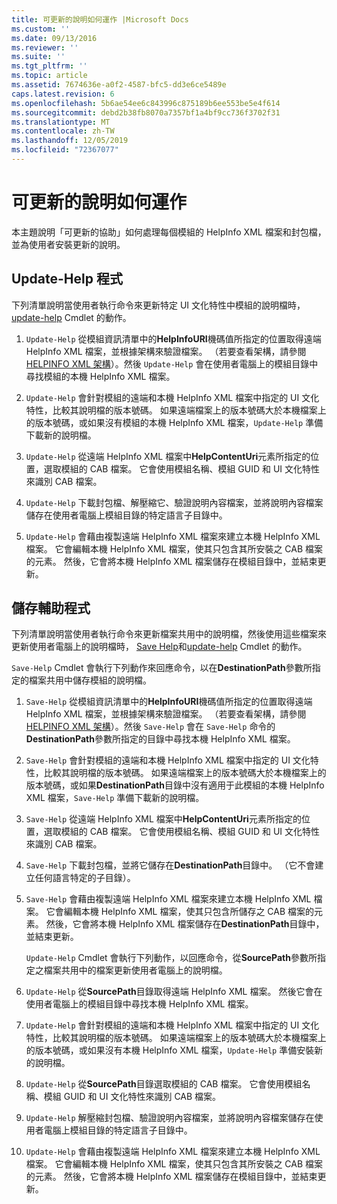 ```yaml
---
title: 可更新的說明如何運作 |Microsoft Docs
ms.custom: ''
ms.date: 09/13/2016
ms.reviewer: ''
ms.suite: ''
ms.tgt_pltfrm: ''
ms.topic: article
ms.assetid: 7674636e-a0f2-4587-bfc5-dd3e6ce5489e
caps.latest.revision: 6
ms.openlocfilehash: 5b6ae54ee6c843996c875189b6ee553be5e4f614
ms.sourcegitcommit: debd2b38fb8070a7357bf1a4bf9cc736f3702f31
ms.translationtype: MT
ms.contentlocale: zh-TW
ms.lasthandoff: 12/05/2019
ms.locfileid: "72367077"
---
```

# <a name="how-updatable-help-works"></a>可更新的說明如何運作

本主題說明「可更新的協助」如何處理每個模組的 HelpInfo XML 檔案和封包檔，並為使用者安裝更新的說明。

## <a name="the-update-help-process"></a>Update-Help 程式

下列清單說明當使用者執行命令來更新特定 UI 文化特性中模組的說明檔時， [update-help](/powershell/module/Microsoft.PowerShell.Core/Update-Help) Cmdlet 的動作。

1. `Update-Help` 從模組資訊清單中的**HelpInfoURI**機碼值所指定的位置取得遠端 HelpInfo XML 檔案，並根據架構來驗證檔案。 （若要查看架構，請參閱[HELPINFO XML 架構](./helpinfo-xml-schema.md)）。然後 `Update-Help` 會在使用者電腦上的模組目錄中尋找模組的本機 HelpInfo XML 檔案。

2. `Update-Help` 會針對模組的遠端和本機 HelpInfo XML 檔案中指定的 UI 文化特性，比較其說明檔的版本號碼。 如果遠端檔案上的版本號碼大於本機檔案上的版本號碼，或如果沒有模組的本機 HelpInfo XML 檔案，`Update-Help` 準備下載新的說明檔。

3. `Update-Help` 從遠端 HelpInfo XML 檔案中**HelpContentUri**元素所指定的位置，選取模組的 CAB 檔案。 它會使用模組名稱、模組 GUID 和 UI 文化特性來識別 CAB 檔案。

4. `Update-Help` 下載封包檔、解壓縮它、驗證說明內容檔案，並將說明內容檔案儲存在使用者電腦上模組目錄的特定語言子目錄中。

5. `Update-Help` 會藉由複製遠端 HelpInfo XML 檔案來建立本機 HelpInfo XML 檔案。 它會編輯本機 HelpInfo XML 檔案，使其只包含其所安裝之 CAB 檔案的元素。 然後，它會將本機 HelpInfo XML 檔案儲存在模組目錄中，並結束更新。

## <a name="the-save-help-process"></a>儲存輔助程式

下列清單說明當使用者執行命令來更新檔案共用中的說明檔，然後使用這些檔案來更新使用者電腦上的說明檔時， [Save Help](/powershell/module/Microsoft.PowerShell.Core/Save-Help)和[update-help](/powershell/module/Microsoft.PowerShell.Core/Update-Help) Cmdlet 的動作。

`Save-Help` Cmdlet 會執行下列動作來回應命令，以在**DestinationPath**參數所指定的檔案共用中儲存模組的說明檔。

1. `Save-Help` 從模組資訊清單中的**HelpInfoURI**機碼值所指定的位置取得遠端 HelpInfo XML 檔案，並根據架構來驗證檔案。 （若要查看架構，請參閱[HELPINFO XML 架構](./helpinfo-xml-schema.md)）。然後 `Save-Help` 會在 `Save-Help` 命令的**DestinationPath**參數所指定的目錄中尋找本機 HelpInfo XML 檔案。

2. `Save-Help` 會針對模組的遠端和本機 HelpInfo XML 檔案中指定的 UI 文化特性，比較其說明檔的版本號碼。 如果遠端檔案上的版本號碼大於本機檔案上的版本號碼，或如果**DestinationPath**目錄中沒有適用于此模組的本機 HelpInfo XML 檔案，`Save-Help` 準備下載新的說明檔。

3. `Save-Help` 從遠端 HelpInfo XML 檔案中**HelpContentUri**元素所指定的位置，選取模組的 CAB 檔案。 它會使用模組名稱、模組 GUID 和 UI 文化特性來識別 CAB 檔案。

4. `Save-Help` 下載封包檔，並將它儲存在**DestinationPath**目錄中。 （它不會建立任何語言特定的子目錄）。

5. `Save-Help` 會藉由複製遠端 HelpInfo XML 檔案來建立本機 HelpInfo XML 檔案。 它會編輯本機 HelpInfo XML 檔案，使其只包含所儲存之 CAB 檔案的元素。 然後，它會將本機 HelpInfo XML 檔案儲存在**DestinationPath**目錄中，並結束更新。

   `Update-Help` Cmdlet 會執行下列動作，以回應命令，從**SourcePath**參數所指定之檔案共用中的檔案更新使用者電腦上的說明檔。

1. `Update-Help` 從**SourcePath**目錄取得遠端 HelpInfo XML 檔案。 然後它會在使用者電腦上的模組目錄中尋找本機 HelpInfo XML 檔案。

2. `Update-Help` 會針對模組的遠端和本機 HelpInfo XML 檔案中指定的 UI 文化特性，比較其說明檔的版本號碼。 如果遠端檔案上的版本號碼大於本機檔案上的版本號碼，或如果沒有本機 HelpInfo XML 檔案，`Update-Help` 準備安裝新的說明檔。

3. `Update-Help` 從**SourcePath**目錄選取模組的 CAB 檔案。 它會使用模組名稱、模組 GUID 和 UI 文化特性來識別 CAB 檔案。

4. `Update-Help` 解壓縮封包檔、驗證說明內容檔案，並將說明內容檔案儲存在使用者電腦上模組目錄的特定語言子目錄中。

5. `Update-Help` 會藉由複製遠端 HelpInfo XML 檔案來建立本機 HelpInfo XML 檔案。 它會編輯本機 HelpInfo XML 檔案，使其只包含其所安裝之 CAB 檔案的元素。 然後，它會將本機 HelpInfo XML 檔案儲存在模組目錄中，並結束更新。